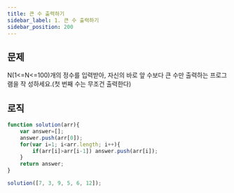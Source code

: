 ```yaml
---
title: 큰 수 출력하기
sidebar_label: 1. 큰 수 출력하기
sidebar_position: 200
---
```


## 문제 
N(1<=N<=100)개의 정수를 입력받아, 자신의 바로 앞 수보다 큰 수만 출력하는 프로그램을 작 성하세요.(첫 번째 수는 무조건 출력한다)

## 로직

```js
function solution(arr){         
    var answer=[];
    answer.push(arr[0]);
    for(var i=1; i<arr.length; i++){
        if(arr[i]>arr[i-1]) answer.push(arr[i]);
    }
    return answer;
}

solution([7, 3, 9, 5, 6, 12]);
```




